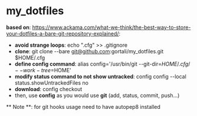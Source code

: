# my_dotfiles

**based on**: https://www.ackama.com/what-we-think/the-best-way-to-store-your-dotfiles-a-bare-git-repository-explained/:
- **avoid strange loops**: echo ".cfg" >> .gitignore
- **clone**: git clone --bare git@github.com:gortali/my_dotfiles.git $HOME/.cfg
- **define config command**: alias config='/usr/bin/git --git-dir=$HOME/.cfg/ --work-tree=$HOME'
- **modify status command to not show untracked**: config config --local status.showUntrackedFiles no
- **download**: config checkout 
- then, use **config** as you would use **git** (add, status, commit, push...)


** Note **: for git hooks usage need to have autopep8 installed
